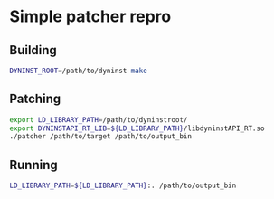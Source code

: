 # Simple patcher repro

## Building

```bash
DYNINST_ROOT=/path/to/dyninst make
```

## Patching

```bash
export LD_LIBRARY_PATH=/path/to/dyninstroot/
export DYNINSTAPI_RT_LIB=${LD_LIBRARY_PATH}/libdyninstAPI_RT.so
./patcher /path/to/target /path/to/output_bin
```

## Running

```bash
LD_LIBRARY_PATH=${LD_LIBRARY_PATH}:. /path/to/output_bin
```